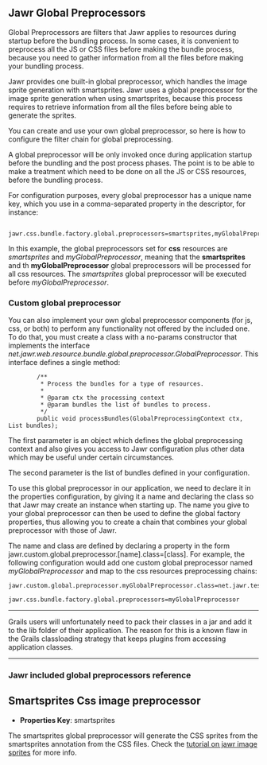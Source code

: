 Jawr Global Preprocessors
-------------------------

Global Preprocessors are filters that Jawr applies to resources during
startup before the bundling process. In some cases, it is convenient to
preprocess all the JS or CSS files before making the bundle process,
because you need to gather information from all the files before making
your bundling process.

Jawr provides one built-in global preprocessor, which handles the image
sprite generation with smartsprites. Jawr uses a global preprocessor for
the image sprite generation when using smartsprites, because this
process requires to retrieve information from all the files before being
able to generate the sprites.

You can create and use your own global preprocessor, so here is how to
configure the filter chain for global preprocessing.

A global preprocessor will be only invoked once during application
startup before the bundling and the post process phases. The point is to
be able to make a treatment which need to be done on all the JS or CSS
resources, before the bundling process.

For configuration purposes, every global preprocessor has a unique name
key, which you use in a comma-separated property in the descriptor, for
instance:

            jawr.css.bundle.factory.global.preprocessors=smartsprites,myGlobalPreprocessor
                    

In this example, the global preprocessors set for **css** resources are
*smartsprites* and *myGlobalPreprocessor*, meaning that the
**smartsprites** and th **myGlobalPreprocessor** global preprocessors
will be processed for all css resources. The *smartsprites* global
preprocessor will be executed before *myGlobalPreprocessor*.


### Custom global preprocessor

You can also implement your own global preprocessor components (for js,
css, or both) to perform any functionality not offered by the included
one. To do that, you must create a class with a no-params constructor
that implements the interface
*net.jawr.web.resource.bundle.global.preprocessor.GlobalPreprocessor*.
This interface defines a single method:


            /**
             * Process the bundles for a type of resources.
             *  
             * @param ctx the processing context
             * @param bundles the list of bundles to process.
             */
            public void processBundles(GlobalPreprocessingContext ctx, List bundles);


The first parameter is an object which defines the global preprocessing
context and also gives you access to Jawr configuration plus other data
which may be useful under certain circumstances.

The second parameter is the list of bundles defined in your
configuration.

To use this global preprocessor in our application, we need to declare
it in the properties configuration, by giving it a name and declaring
the class so that Jawr may create an instance when starting up. The name
you give to your global preprocessor can then be used to define the
global factory properties, thus allowing you to create a chain that
combines your global preprocessor with those of Jawr.

The name and class are defined by declaring a property in the form
jawr.custom.global.preprocessor.\[name\].class=\[class\]. For example,
the following configuration would add one custom global preprocessor
named *myGlobalPreprocessor* and map to the css resources preprocessing
chains:


    jawr.custom.global.preprocessor.myGlobalPreprocessor.class=net.jawr.test.MyGlobalPreprocessor

    jawr.css.bundle.factory.global.preprocessors=myGlobalPreprocessor



 ------------------------------------------------------------------------

Grails users will unfortunately need to pack their classes in a jar and
add it to the lib folder of their application. The reason for this is a
known flaw in the Grails classloading strategy that keeps plugins from
accessing application classes.

------------------------------------------------------------------------


### Jawr included global preprocessors reference


**Smartsprites Css image preprocessor**
---------------------------------------

-   **Properties Key**: smartsprites

The smartsprites global preprocessor will generate the CSS sprites from
the smartsprites annotation from the CSS files. Check the [tutorial on
jawr image sprites](../tutorials/jawrSpriteImage.html) for more info.

